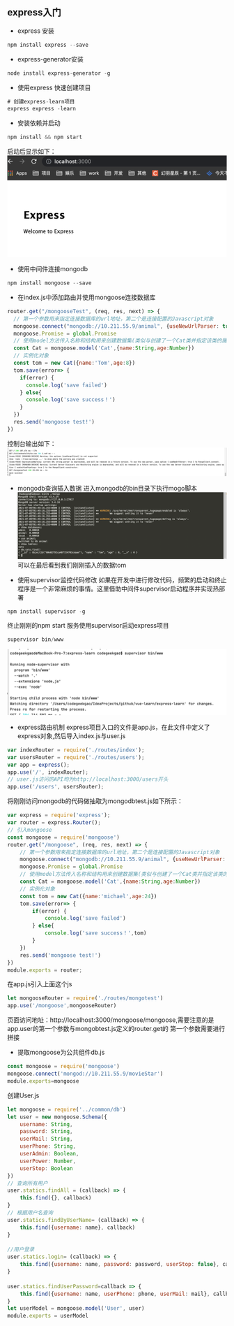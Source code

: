 ## express入门
- express 安装
```javascript
npm install express --save
```
- express-generator安装
```javascript
node install express-generator -g
```
- 使用express 快速创建项目
```javascript
# 创建express-learn项目
express express -learn
```
- 安装依赖并启动
```javascript
npm install && npm start
```
启动后显示如下：
![](./public/images/express.png)

- 使用中间件连接mongodb
```javascript
npm install mongoose --save
```

- 在index.js中添加路由并使用mongoose连接数据库
```javascript
router.get("/mongooseTest", (req, res, next) => {
  // 第一个参数用来指定连接数据库的url地址，第二个是连接配置的Javascript对象
  mongoose.connect("mongodb://10.211.55.9/animal", {useNewUrlParser: true})
  mongoose.Promise = global.Promise
  // 使用model方法传入名称和结构用来创建数据集(类似与创建了一个Cat类并指定该类的属性)
  const Cat = mongoose.model('Cat',{name:String,age:Number})
  // 实例化对象
  const tom = new Cat({name:'Tom',age:8})
  tom.save(error=> {
    if(error) {
      console.log('save failed')
    } else{
      console.log('save success！')
    }
  })
  res.send('mongoose test!')
})
```
控制台输出如下：
![](./public/images/save.success.png)

- mongodb查询插入数据
进入mongodb的bin目录下执行mogo脚本
![](./public/images/mongodbSave.png)
可以在最后看到我们刚刚插入的数据tom

- 使用supervisor监控代码修改
如果在开发中进行修改代码，频繁的启动和终止程序是一个非常麻烦的事情。这里借助中间件supervisor启动程序并实现热部署
```javascript
npm install supervisor -g
```
终止刚刚的npm start 服务使用supervisor启动express项目
```javascript
supervisor bin/www
```
![](./public/images/supervisor.png)

- express路由机制
express项目入口的文件是app.js，在此文件中定义了express对象,然后导入index.js与user.js
```javascript
var indexRouter = require('./routes/index');
var usersRouter = require('./routes/users');
var app = express();
app.use('/', indexRouter);
// user.js访问的API均为http://localhost:3000/users开头
app.use('/users', usersRouter);
```
将刚刚访问mongodb的代码做抽取为mongodbtest.js如下所示：
```javascript
var express = require('express');
var router = express.Router();
// 引入mongoose
const mongoose = require('mongoose')
router.get("/mongoose", (req, res, next) => {
    // 第一个参数用来指定连接数据库的url地址，第二个是连接配置的Javascript对象
    mongoose.connect("mongodb://10.211.55.9/animal", {useNewUrlParser: true})
    mongoose.Promise = global.Promise
    // 使用model方法传入名称和结构用来创建数据集(类似与创建了一个Cat类并指定该类的属性)
    const Cat = mongoose.model('Cat',{name:String,age:Number})
    // 实例化对象
    const tom = new Cat({name:'michael',age:24})
    tom.save(error=> {
        if(error) {
            console.log('save failed')
        } else{
            console.log('save success！',tom)
        }
    })
    res.send('mongoose test!')
})
module.exports = router;
```
在app.js引入上面这个js
```javascript
let mongooseRouter = require('./routes/mongotest')
app.use('/mongoose',mongooseRouter)
```
页面访问地址：http://localhost:3000/mongoose/mongoose,需要注意的是app.user的第一个参数与mongobtest.js定义的router.get的
第一个参数需要进行拼接
- 提取mongoose为公共组件db.js
```javascript
const mongoose = require('mongoose')
mongoose.connect('mongod://10.211.55.9/movieStar')
module.exports=mongoose
```
创建User.js
```javascript
let mongoose = require('../common/db')
let user = new mongoose.Schema({
    username: String,
    password: String,
    userMail: String,
    userPhone: String,
    userAdmin: Boolean,
    userPower: Number,
    userStop: Boolean
})
// 查询所有用户
user.statics.findAll = (callback) => {
    this.find({}, callback)
}
// 根据用户名查询
user.statics.findByUserName= (callback) => {
    this.find({username: name}, callback)
}

//用户登录
user.statics.login= (callback) => {
    this.find({username: name, password: password, userStop: false}, callback)
}

user.statics.findUserPassword=callback => {
    this.find({username: name, userPhone: phone, userMail: mail}, callback)
}
let userModel = mongoose.model('User', user)
module.exports = userModel
```
